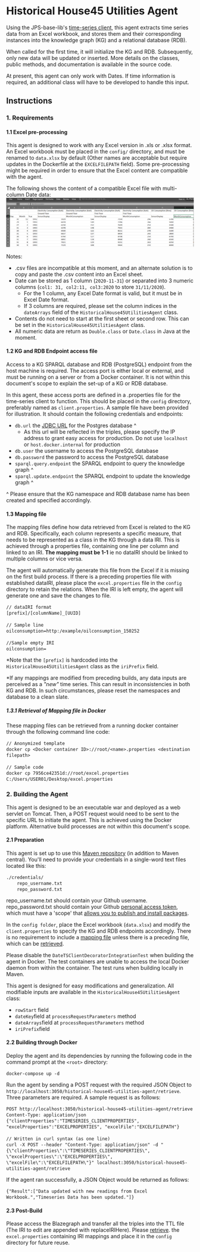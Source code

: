 # Historical House45 Utilities Agent

Using the JPS-base-lib's [time-series client](https://github.com/cambridge-cares/TheWorldAvatar/tree/develop/JPS_BASE_LIB/src/main/java/uk/ac/cam/cares/jps/base/timeseries),
this agent extracts time series data from an Excel workbook, and stores them and their corresponding instances into the 
knowledge graph (KG) and a relational database (RDB). 

When called for the first time, it will initialize the KG and RDB. Subsequently, only new data will be updated or inserted.
More details on the classes, public methods, and documentation is available in the source code.

At present, this agent can only work with Dates. If time information is required, an additional class will have to be developed to handle this input.

## Instructions
### 1. Requirements
#### 1.1 Excel pre-processing
This agent is designed to work with any Excel version in .xls or .xlsx format. An Excel workbook must be placed in the
 `config/` directory, and must be renamed to `data.xlsx` by default (Other names are acceptable but require updates
 in the Dockerfile at the `EXCELFILEPATH` field). Some pre-processing might be required in order to ensure that the 
 Excel content are compatible with the agent.

The following shows the content of a compatible Excel file with multi-column Date data:
![Shows the content of a compatible Excel file.](docs/img/sample_excel1.PNG "Sample Excel file")

Notes:
- .csv files are incompatible at this moment, and an alternate solution is to copy and paste the .csv content into an Excel sheet.
- Date can be stored as 1 column (`2020-11-31`) or separated into 3 numeric columns (`col1: 31, col2:11, col3:2020` to store `31/11/2020`). 
  - For the 1 column, any Excel Date format is valid, but it must be in Excel Date format.
  - If 3 columns are required, please set the column indices in the `dateArrays` field of the `HistoricalHouse45UtilitiesAgent` class.
- Contents do not need to start at the first sheet or second row. This can be set in the `HistoricalHouse45UtilitiesAgent` class.
- All numeric data are return as `Double.class` or `Date.class` in Java at the moment. 

#### 1.2 KG and RDB Endpoint access file
Access to a KG SPARQL database and RDB (PostgreSQL) endpoint from the host machine is required. 
The access port is either local or external, and must be running on a server or from a Docker container. 
It is not within this document's scope to explain the set-up of a KG or RDB database.

In this agent, these access ports are defined in a .properties file for the time-series client to function. This should be 
placed in the `config` directory, preferably named as `client.properties`. A sample file have been provided for illustration.
It should contain the following credentials and endpoints:
- `db.url` the [JDBC URL](https://www.postgresql.org/docs/7.4/jdbc-use.html) for the Postgres database ^
  - As this url will be reflected in the triples, please specify the IP address to grant easy access for production. Do not use `localhost` or `host.docker.internal` for production
- `db.user` the username to access the PostgreSQL database
- `db.password` the password to access the PostgreSQL database
- `sparql.query.endpoint` the SPARQL endpoint to query the knowledge graph ^
- `sparql.update.endpoint` the SPARQL endpoint to update the knowledge graph ^

^ Please ensure that the KG namespace and RDB database name has been created and specified accordingly. 

#### 1.3 Mapping file
The mapping files define how data retrieved from Excel is related to the KG and RDB. Specifically, each column represents 
a specific measure, that needs to be represented as a class in the KG through a data IRI. This is achieved through a 
properties file, containing one line per column and linked to an IRI. **The mapping must be 1-1** ie no dataIRI should 
be linked to multiple columns or vice versa.

The agent will automatically generate this file from the Excel if it is missing on the first build process. If there is 
a preceding  properties file with established dataIRI, please place the `excel.properties` file in the `config` 
directory to retain the relations. When the IRI is left empty, the agent will generate one and save the changes to file.

```
// dataIRI format 
[prefix]/[columnName]_[UUID]

// Sample line 
oilconsumption=http:/example/oilconsumption_150252

//Sample empty IRI
oilconsumption=
```
*Note that the `[prefix]` is hardcoded into the `HistoricalHouse45UtilitiesAgent` class as the `iriPrefix` field.

*If any mappings are modified from preceding builds, any data inputs are perceived as a *"new"* time series. This can result 
in inconsistencies in both KG and RDB. In such circumstances, please reset the namespaces and database to  a clean slate.

##### 1.3.1 Retrieval of Mapping file in Docker
These mapping files can be retrieved from a running docker container through the following command line code:

```
// Anonymized template
docker cp <Docker container ID>://root/<name>.properties <destination filepath>

// Sample code
docker cp 7956ce42351d://root/excel.properties C:/Users/USER01/Desktop/excel.properties
```

### 2. Building the Agent
This agent is designed to be an executable war and deployed as a web servlet on Tomcat. Then, a POST request would
need to be sent to the specific URL to initiate the agent. This is achieved using the Docker platform. Alternative
build processes are not within this document's scope.  

#### 2.1 Preparation
This agent is set up to use this [Maven repository](https://maven.pkg.github.com/cambridge-cares/TheWorldAvatar/) (in addition to Maven central).
You'll need to provide  your credentials in a single-word text files located like this:
```
./credentials/
    repo_username.txt
    repo_password.txt
```

repo_username.txt should contain your Github username. repo_password.txt should contain your Github [personal access token](https://docs.github.com/en/github/authenticating-to-github/creating-a-personal-access-token),
which must have a 'scope' that [allows you to publish and install packages](https://docs.github.com/en/packages/working-with-a-github-packages-registry/working-with-the-apache-maven-registry#authenticating-to-github-packages).

In the `config folder`, place the Excel workbook (`data.xlsx`) and modify the `client.properties` to specify the KG and RDB endpoints accordingly.
There is no requirement to include a [mapping file](#13-mapping-file) unless there is a preceding file, which can be [retrieved](#131-retrieval-of-mapping-file-in-docker).

Please disable the `DateTSClientDecoratorIntegrationTest` when building the agent in Docker. The test containers are 
unable to access the local Docker daemon from within the container. The test runs when building locally in Maven. 

This agent is designed for easy modifications and generalization. All modifiable inputs are available in the `HistoricalHouse45UtilitiesAgent` class:
- `rowStart` field
- `dateKey`field at `processRequestParameters` method
- `dateArrays`field at `processRequestParameters` method 
- `iriPrefix`field

#### 2.2 Building through Docker
Deploy the agent and its dependencies by running the following code in the command prompt at the `<root>` directory:
```
docker-compose up -d
```

Run the agent by sending a POST request with the required JSON Object to `http://localhost:3050/historical-house45-utilities-agent/retrieve`.
Three parameters are required. A sample request is as follows:
```
POST http://localhost:3050/historical-house45-utilities-agent/retrieve
Content-Type: application/json
{"clientProperties":"TIMESERIES_CLIENTPROPERTIES", "excelProperties":"EXCELPROPERTIES", "excelFile":"EXCELFILEPATH"}

// Written in curl syntax (as one line)
curl -X POST --header "Content-Type: application/json" -d "{\"clientProperties\":\"TIMESERIES_CLIENTPROPERTIES\", \"excelProperties\":\"EXCELPROPERTIES\", \"excelFile\":\"EXCELFILEPATH\"}" localhost:3050/historical-house45-utilities-agent/retrieve
```
If the agent ran successfully, a JSON Object would be returned as follows:
```
{"Result":["Data updated with new readings from Excel Workbook.","Timeseries Data has been updated."]}
```
#### 2.3 Post-Build
Please access the Blazegraph and transfer all the triples into the TTL file (The IRI to edit are appended with replaceIRIHere).
Please [retrieve](#131-retrieval-of-mapping-file-in-docker). the `excel.properties` containing IRI mappings and place it in the `config` directory for future reuse.
